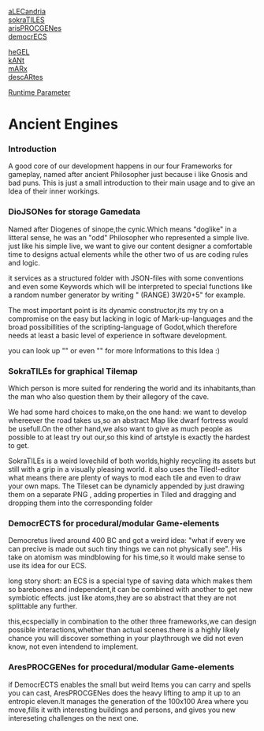 [aLECandria](Cogsmos/aLECandria.md.md)  
[sokraTILES](Cogsmos/sokraTILES.md)    
[arisPROCGENes](Cogsmos/arisPROCGENes.md)    
[democrECS](Cogsmos/democrECS.md)  

[heGEL](Cogsmos/heGEL.md)  
[kANt](Cogsmos/kANt.md)  
[mARx](Cogsmos/descARtes.md)  
[descARtes](Cogsmos/descARtes.md)


[Runtime Parameter](Core/RuntimeParameter.md)
# Ancient Engines


### Introduction
A good core of our development happens in our four Frameworks for gameplay, named after ancient Philosopher just because i like Gnosis and bad puns.
This is just a small introduction to their main usage and to give an Idea of their inner workings.


### DioJSONes for storage Gamedata
Named after Diogenes of sinope,the cynic.Which means "doglike" in a litteral sense, he was an "odd" Philosopher who represented a simple live.
just like his simple live, we want to give our content designer a comfortable time to designs actual elements while the other two of us are coding rules and logic.

it services as a structured folder with JSON-files with some conventions and even some Keywords which will be interpreted to special functions like a random number generator by writing " (RANGE) 3W20+5" for example.

The most important point is its dynamic constructor,its my try on a compromise on the easy but lacking in logic of Mark-up-languages and the broad possibillities of the scripting-language of Godot,which therefore needs at least a basic level of experience in software development.

you can look up "" or even "" for more Informations to this Idea :)


### SokraTILEs for graphical Tilemap
Which person is more suited for rendering the world and its inhabitants,than the man who also question them by their allegory of the cave.

We had some hard choices to make,on the one hand: we want to develop whereever the road takes us,so an abstract Map like dwarf fortress would be usefull.On the other hand,we also want to give as much people as possible to at least try out our,so this kind of artstyle is exactly the hardest to get.

SokraTILEs is a weird lovechild of both worlds,highly recycling its assets but still with a grip in a visually pleasing world.
it also uses the Tiled!-editor what means there are plenty of ways to mod each tile and even to draw your own maps.
The Tileset can be dynamicly appended by just drawing them on a separate PNG , adding properties in Tiled and dragging and dropping them into the corresponding folder


### DemocrECTS for procedural/modular Game-elements
Democretus lived around 400 BC and got a weird idea: "what if every we can precive is made out such tiny things we can not physically see".
His take on atomism was mindblowing for his time,so it would make sense to use its idea for our ECS.

long story short: an ECS is a special type of saving data which makes them so barebones and independent,it can be combined with another to get new symbiotic effects. just like atoms,they are so abstract that they are not splittable any further.

 this,ecspecially in combination to the other three frameworks,we can design possible interactions,whether than actual scenes.there is a highly likely chance you will discover something in your playthrough we did not even know, not even intendend to implement.


### AresPROCGENes for procedural/modular Game-elements


 if DemocrECTS enables the small but weird Items you can carry and spells you can cast, AresPROCGENes does the heavy lifting to amp it up to an entropic eleven.It manages the generation of the 100x100 Area where you move,fills it with interesting buildings and persons, and gives you new intereseting challenges on the next one.
